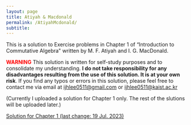 ```yaml
---
layout: page
title: Atiyah & Macdonald
permalink: /AtiyahMcdonald/
subtitle:
---
```


This is a solution to Exercise problems in Chapter 1 of “Introduction to Commutative Algebra" written by M. F. Atiyah and I. G. MacDonald.

**<span style="color:red">WARNING</span>** This solution is written for self-study purposes and to consolidate my understanding. **I do not take responsibility for any disadvantages resulting from the use of this solution. It is at your own risk**. If you find any typos or errors in this solution, please feel free to contact me via email at 
[ijhlee0511@gmail.com](mailto:ijhlee0511@gmail.com) or [ijhlee0511@kaist.ac.kr](mailto:ijhlee0511@kaist.ac.kr)

(Currently I uploaded a solution for Chapter 1 only. The rest of the slutions will be uploaded later.)

[Solution for Chapter 1 (last change: 19 Jul. 2023)](/assets/pdf/JHLee%20AM%20Solution%20Chapter1.pdf)